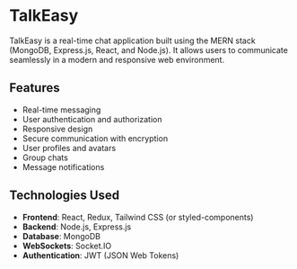 # TalkEasy

TalkEasy is a real-time chat application built using the MERN stack (MongoDB, Express.js, React, and Node.js). It allows users to communicate seamlessly in a modern and responsive web environment.

## Features

- Real-time messaging
- User authentication and authorization
- Responsive design
- Secure communication with encryption
- User profiles and avatars
- Group chats
- Message notifications

## Technologies Used

- **Frontend**: React, Redux, Tailwind CSS (or styled-components)
- **Backend**: Node.js, Express.js
- **Database**: MongoDB
- **WebSockets**: Socket.IO
- **Authentication**: JWT (JSON Web Tokens)



